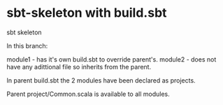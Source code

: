 sbt-skeleton with build.sbt
============================

sbt skeleton

In this branch: 

module1 - has it's own build.sbt to override parent's. 
module2 - does not have any adittional file so inherits from the parent. 

In parent build.sbt the 2 modules have been declared as projects. 

Parent project/Common.scala is available to all modules.
